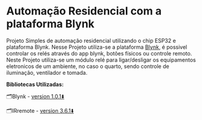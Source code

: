 # Automação Residencial com a plataforma Blynk
Projeto Simples de automação residencial utilizando o chip ESP32 e plataforma Blynk. 
Nesse Projeto utiliza-se a plataforma [Blynk](https://blynk.io/), é possivel controlar  os relés através do app blynk, botões físicos ou controle remoto.
Neste Projeto utiliza-se um módulo relé para ligar/desligar os equipamentos eletronicos de um ambiente, no caso o quarto, sendo controle de iluminação, ventilador e tomada.

**Bibliotecas Utilizadas:**

🗂️Blynk - [version 1.0.1⬇️](https://downloads.arduino.cc/libraries/github.com/blynkkk/Blynk-1.0.1.zip)

🗂️IRremote - [version 3.6.1⬇️](https://downloads.arduino.cc/libraries/github.com/z3t0/IRremote-3.6.1.zip)

